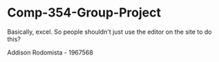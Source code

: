 Comp-354-Group-Project
======================

Basically, excel.
So people shouldn't just use the editor on the site to do this?

Addison Rodomista - 1967568
